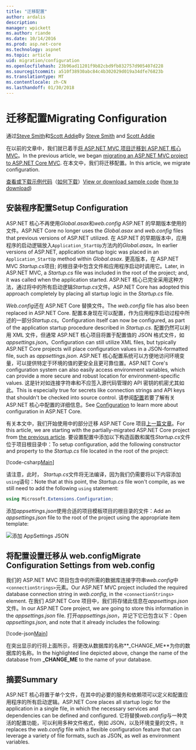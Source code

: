 ```yaml
---
title: "迁移配置"
author: ardalis
description: 
manager: wpickett
ms.author: riande
ms.date: 10/14/2016
ms.prod: asp.net-core
ms.technology: aspnet
ms.topic: article
uid: migration/configuration
ms.openlocfilehash: 23b96ad11201f9b82cbd9fb832757d905407d228
ms.sourcegitcommit: a510f38930abc84c4b302029d019a34dfe76823b
ms.translationtype: MT
ms.contentlocale: zh-CN
ms.lasthandoff: 01/30/2018
---
```

# <a name="migrating-configuration"></a><span data-ttu-id="a23dd-102">迁移配置</span><span class="sxs-lookup"><span data-stu-id="a23dd-102">Migrating Configuration</span></span>

<span data-ttu-id="a23dd-103">通过[Steve Smith](https://ardalis.com/)和[Scott Addie](https://scottaddie.com)</span><span class="sxs-lookup"><span data-stu-id="a23dd-103">By [Steve Smith](https://ardalis.com/) and [Scott Addie](https://scottaddie.com)</span></span>

<span data-ttu-id="a23dd-104">在以前的文章中，我们就已着手[将 ASP.NET MVC 项目迁移到 ASP.NET 核心 MVC](mvc.md)。</span><span class="sxs-lookup"><span data-stu-id="a23dd-104">In the previous article, we began [migrating an ASP.NET MVC project to ASP.NET Core MVC](mvc.md).</span></span> <span data-ttu-id="a23dd-105">在本文中，我们将迁移配置。</span><span class="sxs-lookup"><span data-stu-id="a23dd-105">In this article, we migrate configuration.</span></span>

<span data-ttu-id="a23dd-106">[查看或下载示例代码](https://github.com/aspnet/Docs/tree/master/aspnetcore/migration/configuration/samples)（[如何下载](xref:tutorials/index#how-to-download-a-sample)）</span><span class="sxs-lookup"><span data-stu-id="a23dd-106">[View or download sample code](https://github.com/aspnet/Docs/tree/master/aspnetcore/migration/configuration/samples) ([how to download](xref:tutorials/index#how-to-download-a-sample))</span></span>

## <a name="setup-configuration"></a><span data-ttu-id="a23dd-107">安装程序配置</span><span class="sxs-lookup"><span data-stu-id="a23dd-107">Setup Configuration</span></span>

<span data-ttu-id="a23dd-108">ASP.NET 核心不再使用*Global.asax*和*web.config* ASP.NET 的早期版本使用的文件。</span><span class="sxs-lookup"><span data-stu-id="a23dd-108">ASP.NET Core no longer uses the *Global.asax* and *web.config* files that previous versions of ASP.NET utilized.</span></span> <span data-ttu-id="a23dd-109">在 ASP.NET 的早期版本中，应用程序的启动逻辑放入`Application_StartUp`方法内的*Global.asax*。</span><span class="sxs-lookup"><span data-stu-id="a23dd-109">In earlier versions of ASP.NET, application startup logic was placed in an `Application_StartUp` method within *Global.asax*.</span></span> <span data-ttu-id="a23dd-110">更高版本，在 ASP.NET MVC *Startup.cs*项目; 的根目录中包含文件和应用程序启动时调用它。</span><span class="sxs-lookup"><span data-stu-id="a23dd-110">Later, in ASP.NET MVC, a *Startup.cs* file was included in the root of the project; and, it was called when the application started.</span></span> <span data-ttu-id="a23dd-111">ASP.NET 核心已完全采用这种方法，通过将中的所有启动逻辑*Startup.cs*文件。</span><span class="sxs-lookup"><span data-stu-id="a23dd-111">ASP.NET Core has adopted this approach completely by placing all startup logic in the *Startup.cs* file.</span></span>

<span data-ttu-id="a23dd-112">*Web.config*还在 ASP.NET Core 替换文件。</span><span class="sxs-lookup"><span data-stu-id="a23dd-112">The *web.config* file has also been replaced in ASP.NET Core.</span></span> <span data-ttu-id="a23dd-113">配置本身现在可以配置，作为应用程序启动过程中所述的一部分*Startup.cs*。</span><span class="sxs-lookup"><span data-stu-id="a23dd-113">Configuration itself can now be configured, as part of the application startup procedure described in *Startup.cs*.</span></span> <span data-ttu-id="a23dd-114">配置仍然可以利用 XML 文件，但通常 ASP.NET 核心项目将置于配置值的 JSON 格式文件，如*appsettings.json*。</span><span class="sxs-lookup"><span data-stu-id="a23dd-114">Configuration can still utilize XML files, but typically ASP.NET Core projects will place configuration values in a JSON-formatted file, such as *appsettings.json*.</span></span> <span data-ttu-id="a23dd-115">ASP.NET 核心配置系统可以方便地访问环境变量，可以提供特定于环境的值的更安全且更可靠位置。</span><span class="sxs-lookup"><span data-stu-id="a23dd-115">ASP.NET Core's configuration system can also easily access environment variables, which can provide a more secure and robust location for environment-specific values.</span></span> <span data-ttu-id="a23dd-116">这是针对如连接字符串和不应签入源代码管理的 API 密钥的机密尤其如此。</span><span class="sxs-lookup"><span data-stu-id="a23dd-116">This is especially true for secrets like connection strings and API keys that shouldn't be checked into source control.</span></span> <span data-ttu-id="a23dd-117">请参阅[配置](xref:fundamentals/configuration/index)若要了解有关 ASP.NET 核心中配置的详细信息。</span><span class="sxs-lookup"><span data-stu-id="a23dd-117">See [Configuration](xref:fundamentals/configuration/index) to learn more about configuration in ASP.NET Core.</span></span>

<span data-ttu-id="a23dd-118">有关本文中，我们开始使用中的部分迁移 ASP.NET Core 项目[上一篇文章](mvc.md)。</span><span class="sxs-lookup"><span data-stu-id="a23dd-118">For this article, we are starting with the partially-migrated ASP.NET Core project from [the previous article](mvc.md).</span></span> <span data-ttu-id="a23dd-119">要设置配置中添加以下构造函数和属性*Startup.cs*文件位于项目根目录中：</span><span class="sxs-lookup"><span data-stu-id="a23dd-119">To setup configuration, add the following constructor and property to the *Startup.cs* file located in the root of the project:</span></span>

[!code-csharp[Main](configuration/samples/WebApp1/src/WebApp1/Startup.cs?range=11-21)]

<span data-ttu-id="a23dd-120">请注意，此时， *Startup.cs*文件将无法编译，因为我们仍需要将以下内容添加`using`语句：</span><span class="sxs-lookup"><span data-stu-id="a23dd-120">Note that at this point, the *Startup.cs* file won't compile, as we still need to add the following `using` statement:</span></span>

```csharp
using Microsoft.Extensions.Configuration;
```

<span data-ttu-id="a23dd-121">添加*appsettings.json*使用合适的项目模板项目的根目录的文件：</span><span class="sxs-lookup"><span data-stu-id="a23dd-121">Add an *appsettings.json* file to the root of the project using the appropriate item template:</span></span>

![添加 AppSettings JSON](configuration/_static/add-appsettings-json.png)

## <a name="migrate-configuration-settings-from-webconfig"></a><span data-ttu-id="a23dd-123">将配置设置迁移从 web.config</span><span class="sxs-lookup"><span data-stu-id="a23dd-123">Migrate Configuration Settings from web.config</span></span>

<span data-ttu-id="a23dd-124">我们的 ASP.NET MVC 项目包含中的所需的数据库连接字符串*web.config*中`<connectionStrings>`元素。</span><span class="sxs-lookup"><span data-stu-id="a23dd-124">Our ASP.NET MVC project included the required database connection string in *web.config*, in the `<connectionStrings>` element.</span></span> <span data-ttu-id="a23dd-125">在我们 ASP.NET Core 项目中，我们将存储此信息在*appsettings.json*文件。</span><span class="sxs-lookup"><span data-stu-id="a23dd-125">In our ASP.NET Core project, we are going to store this information in the *appsettings.json* file.</span></span> <span data-ttu-id="a23dd-126">打开*appsettings.json*，并记下它已包含以下：</span><span class="sxs-lookup"><span data-stu-id="a23dd-126">Open *appsettings.json*, and note that it already includes the following:</span></span>

[!code-json[Main](../migration/configuration/samples/WebApp1/src/WebApp1/appsettings.json?highlight=4)]


<span data-ttu-id="a23dd-127">在突出显示的行将上面所示，将更改从数据库的名称**_CHANGE_ME**为你的数据库的名称。</span><span class="sxs-lookup"><span data-stu-id="a23dd-127">In the highlighted line depicted above, change the name of the database from **_CHANGE_ME** to the name of your database.</span></span>

## <a name="summary"></a><span data-ttu-id="a23dd-128">摘要</span><span class="sxs-lookup"><span data-stu-id="a23dd-128">Summary</span></span>

<span data-ttu-id="a23dd-129">ASP.NET 核心将置于单个文件，在其中的必要的服务和依赖项可以定义和配置应用程序的所有启动逻辑。</span><span class="sxs-lookup"><span data-stu-id="a23dd-129">ASP.NET Core places all startup logic for the application in a single file, in which the necessary services and dependencies can be defined and configured.</span></span> <span data-ttu-id="a23dd-130">它将替换*web.config*与一种灵活的配置功能，可以利用多种文件格式，例如 JSON，以及环境变量的文件。</span><span class="sxs-lookup"><span data-stu-id="a23dd-130">It replaces the *web.config* file with a flexible configuration feature that can leverage a variety of file formats, such as JSON, as well as environment variables.</span></span>
